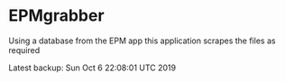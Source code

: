 # EPMgrabber
Using a database from the EPM app this application scrapes the files as required


Latest backup: Sun Oct 6 22:08:01 UTC 2019
